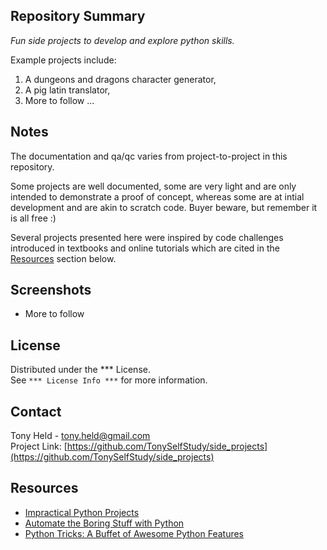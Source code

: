 ## Repository Summary
*Fun side projects to develop and explore python skills.*  

Example projects include:
1) A dungeons and dragons character generator,
2) A pig latin translator,
3) More to follow ...

## Notes

The documentation and qa/qc varies from project-to-project in this repository.

Some projects are well documented, some are very light and are only intended 
to demonstrate a proof of concept, whereas some are at intial development and are
akin to scratch code.  Buyer beware, but remember it is all free :)

Several projects presented here were inspired by code challenges introduced in 
textbooks and online tutorials which are cited in the 
[Resources](#Resources) section below.

## Screenshots
* More to follow

## License

Distributed under the *** License.  
See `*** License Info ***` for more information.

## Contact

Tony Held - tony.held@gmail.com  
Project Link: [https://github.com/TonySelfStudy/side_projects](https://github.com/TonySelfStudy/side_projects)

## Resources

* [Impractical Python Projects](https://nostarch.com/impracticalpythonprojects)
* [Automate the Boring Stuff with Python](https://nostarch.com/automatestuff2)
* [Python Tricks: A Buffet of Awesome Python Features](https://www.amazon.com/gp/product/B0785Q7GSY/)
